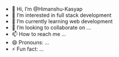 - 👋 Hi, I’m @Himanshu-Kasyap
- 👀 I’m interested in full stack development
- 🌱 I’m currently learning web development
- 💞️ I’m looking to collaborate on ...
- 📫 How to reach me ...
- 😄 Pronouns: ...
- ⚡ Fun fact: ...

<!---
Himanshu-Kasyap/Himanshu-Kasyap is a ✨ special ✨ repository because its `README.md` (this file) appears on your GitHub profile.
You can click the Preview link to take a look at your changes.
--->
